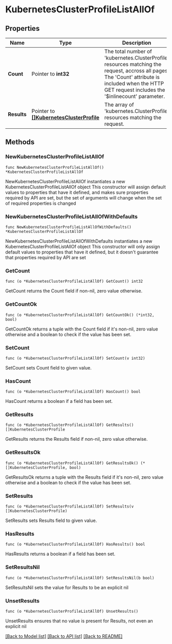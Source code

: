 # KubernetesClusterProfileListAllOf

## Properties

Name | Type | Description | Notes
------------ | ------------- | ------------- | -------------
**Count** | Pointer to **int32** | The total number of &#39;kubernetes.ClusterProfile&#39; resources matching the request, accross all pages. The &#39;Count&#39; attribute is included when the HTTP GET request includes the &#39;$inlinecount&#39; parameter. | [optional] 
**Results** | Pointer to [**[]KubernetesClusterProfile**](kubernetes.ClusterProfile.md) | The array of &#39;kubernetes.ClusterProfile&#39; resources matching the request. | [optional] 

## Methods

### NewKubernetesClusterProfileListAllOf

`func NewKubernetesClusterProfileListAllOf() *KubernetesClusterProfileListAllOf`

NewKubernetesClusterProfileListAllOf instantiates a new KubernetesClusterProfileListAllOf object
This constructor will assign default values to properties that have it defined,
and makes sure properties required by API are set, but the set of arguments
will change when the set of required properties is changed

### NewKubernetesClusterProfileListAllOfWithDefaults

`func NewKubernetesClusterProfileListAllOfWithDefaults() *KubernetesClusterProfileListAllOf`

NewKubernetesClusterProfileListAllOfWithDefaults instantiates a new KubernetesClusterProfileListAllOf object
This constructor will only assign default values to properties that have it defined,
but it doesn't guarantee that properties required by API are set

### GetCount

`func (o *KubernetesClusterProfileListAllOf) GetCount() int32`

GetCount returns the Count field if non-nil, zero value otherwise.

### GetCountOk

`func (o *KubernetesClusterProfileListAllOf) GetCountOk() (*int32, bool)`

GetCountOk returns a tuple with the Count field if it's non-nil, zero value otherwise
and a boolean to check if the value has been set.

### SetCount

`func (o *KubernetesClusterProfileListAllOf) SetCount(v int32)`

SetCount sets Count field to given value.

### HasCount

`func (o *KubernetesClusterProfileListAllOf) HasCount() bool`

HasCount returns a boolean if a field has been set.

### GetResults

`func (o *KubernetesClusterProfileListAllOf) GetResults() []KubernetesClusterProfile`

GetResults returns the Results field if non-nil, zero value otherwise.

### GetResultsOk

`func (o *KubernetesClusterProfileListAllOf) GetResultsOk() (*[]KubernetesClusterProfile, bool)`

GetResultsOk returns a tuple with the Results field if it's non-nil, zero value otherwise
and a boolean to check if the value has been set.

### SetResults

`func (o *KubernetesClusterProfileListAllOf) SetResults(v []KubernetesClusterProfile)`

SetResults sets Results field to given value.

### HasResults

`func (o *KubernetesClusterProfileListAllOf) HasResults() bool`

HasResults returns a boolean if a field has been set.

### SetResultsNil

`func (o *KubernetesClusterProfileListAllOf) SetResultsNil(b bool)`

 SetResultsNil sets the value for Results to be an explicit nil

### UnsetResults
`func (o *KubernetesClusterProfileListAllOf) UnsetResults()`

UnsetResults ensures that no value is present for Results, not even an explicit nil

[[Back to Model list]](../README.md#documentation-for-models) [[Back to API list]](../README.md#documentation-for-api-endpoints) [[Back to README]](../README.md)


